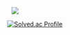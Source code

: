 <a href="https://velog.io/@tk050501">
    <img 
        src="http://img.shields.io/badge/-f5f6fa?style=flat&logo=velog&link=https://velog.io/@tk050501"
        style="height : auto; margin-left : 10px; margin-right : 10px;"/>
</a>

[![Solved.ac Profile](http://mazassumnida.wtf/api/v2/generate_badge?boj=kim_tk)](https://solved.ac/kim_tk/)  
